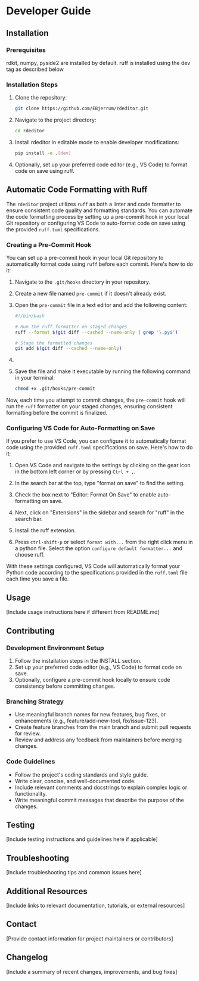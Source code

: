 # Developer Guide

## Installation

### Prerequisites

rdkit, numpy, pyside2 are installed by default.
ruff is installed using the dev tag as described below

### Installation Steps

1. Clone the repository:

   ```bash
   git clone https://github.com/EBjerrum/rdeditor.git
   ```

2. Navigate to the project directory:

   ```bash
   cd rdeditor
   ```

3. Install rdeditor in editable mode to enable developer modifications:

   ```bash
   pip install -e .[dev]
   ```

4. Optionally, set up your preferred code editor (e.g., VS Code) to format code on save using ruff.

## Automatic Code Formatting with Ruff

The `rdeditor` project utilizes `ruff` as both a linter and code formatter to ensure consistent code quality and formatting standards. You can automate the code formatting process by setting up a pre-commit hook in your local Git repository or configuring VS Code to auto-format code on save using the provided `ruff.toml` specifications.

### Creating a Pre-Commit Hook

You can set up a pre-commit hook in your local Git repository to automatically format code using `ruff` before each commit. Here's how to do it:

1. Navigate to the `.git/hooks` directory in your repository.

2. Create a new file named `pre-commit` if it doesn't already exist.

3. Open the `pre-commit` file in a text editor and add the following content:

   ```bash
   #!/bin/bash

   # Run the ruff formatter on staged changes
   ruff --format $(git diff --cached --name-only | grep '\.py$')

   # Stage the formatted changes
   git add $(git diff --cached --name-only)
   ```

4.

5. Save the file and make it executable by running the following command in your terminal:

   ```bash
   chmod +x .git/hooks/pre-commit
   ```

Now, each time you attempt to commit changes, the `pre-commit` hook will run the `ruff` formatter on your staged changes, ensuring consistent formatting before the commit is finalized.

### Configuring VS Code for Auto-Formatting on Save

If you prefer to use VS Code, you can configure it to automatically format code using the provided `ruff.toml` specifications on save. Here's how to do it:

1. Open VS Code and navigate to the settings by clicking on the gear icon in the bottom left corner or by pressing `Ctrl + ,`.

2. In the search bar at the top, type "format on save" to find the setting.

3. Check the box next to "Editor: Format On Save" to enable auto-formatting on save.

4. Next, click on "Extensions" in the sidebar and search for "ruff" in the search bar.

5. Install the ruff extension.

6. Press `ctrl-shift-p` or select `format with...` from the right click menu in a python file. Select the option `configure default formatter...` and choose ruff.

With these settings configured, VS Code will automatically format your Python code according to the specifications provided in the `ruff.toml` file each time you save a file.

## Usage

[Include usage instructions here if different from README.md]

## Contributing

### Development Environment Setup

1. Follow the installation steps in the INSTALL section.
2. Set up your preferred code editor (e.g., VS Code) to format code on save.
3. Optionally, configure a pre-commit hook locally to ensure code consistency before committing changes.

### Branching Strategy

- Use meaningful branch names for new features, bug fixes, or enhancements (e.g., feature/add-new-tool, fix/issue-123).
- Create feature branches from the main branch and submit pull requests for review.
- Review and address any feedback from maintainers before merging changes.

### Code Guidelines

- Follow the project's coding standards and style guide.
- Write clear, concise, and well-documented code.
- Include relevant comments and docstrings to explain complex logic or functionality.
- Write meaningful commit messages that describe the purpose of the changes.

## Testing

[Include testing instructions and guidelines here if applicable]

## Troubleshooting

[Include troubleshooting tips and common issues here]

## Additional Resources

[Include links to relevant documentation, tutorials, or external resources]

## Contact

[Provide contact information for project maintainers or contributors]

## Changelog

[Include a summary of recent changes, improvements, and bug fixes]
